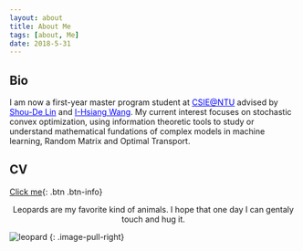 ```yaml
---
layout: about
title: About Me
tags: [about, Me]
date: 2018-5-31
---
```


## Bio

 <p>I am now a first-year master program student at <a href="https://www.csie.ntu.edu.tw/main.php" target="_blank" style="color:blue;">CSIE@NTU</a> advised by <a href="https://www.csie.ntu.edu.tw/~sdlin/" target="_blank" style="color:blue;">Shou-De Lin</a> and <a href="http://cc.ee.ntu.edu.tw/~ihsiangw/"  target="_blank" style="color:blue;">I-Hsiang Wang</a>. My current interest focuses on stochastic convex optimization, using information theoretic tools to study or understand mathematical fundations of complex models in machine learning, Random Matrix and Optimal Transport.</p>

## CV
[Click me]({{site.url}}/assets/download/CV.pdf){: .btn .btn-info}

<center>Leopards are my favorite kind of animals. I hope that one day I can gentaly touch and hug it.</center>

![leopard]({{site.url}}/assets/img/leopard.jpg)
{: .image-pull-right}


